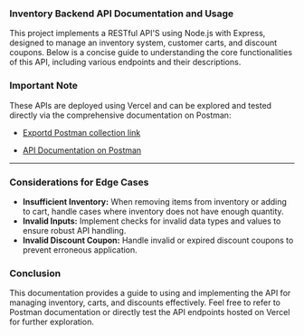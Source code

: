 ### Inventory Backend API Documentation and Usage

This project implements a RESTful API'S using Node.js with Express, designed to manage an inventory system, customer carts, and discount coupons. Below is a concise guide to understanding the core functionalities of this API, including various endpoints and their descriptions.

### Important Note

These APIs are deployed using Vercel and can be explored and tested directly via the comprehensive documentation on Postman:


- [Exportd Postman collection link](https://elements.getpostman.com/redirect?entityId=32461181-893a1dee-fbd4-4114-acd8-30cde9ad8734&entityType=collection)

- [API Documentation on Postman](https://documenter.getpostman.com/view/32461181/2sA3XMjP7u)


---

### Considerations for Edge Cases

- **Insufficient Inventory:** When removing items from inventory or adding to cart, handle cases where inventory does not have enough quantity.
- **Invalid Inputs:** Implement checks for invalid data types and values to ensure robust API handling.
- **Invalid Discount Coupon:** Handle invalid or expired discount coupons to prevent erroneous application.

### Conclusion

This documentation provides a guide to using and implementing the API for managing inventory, carts, and discounts effectively. Feel free to refer to Postman documentation or directly test the API endpoints hosted on Vercel for further exploration.

